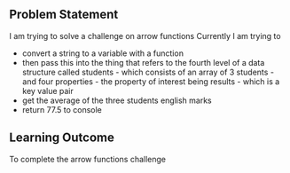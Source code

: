 ## Problem Statement
I am trying to solve a challenge on arrow functions
Currently I am trying to
- convert a string to a variable with a function
- then pass this into the thing
    that refers to the fourth level of a
    data structure called students
        - which consists of an array of 3 students
        - and four properties
            - the property of interest being results
                - which is a key value pair
- get the average of the three students 
  english marks
- return 77.5 to console



## Learning Outcome
To complete the arrow functions challenge